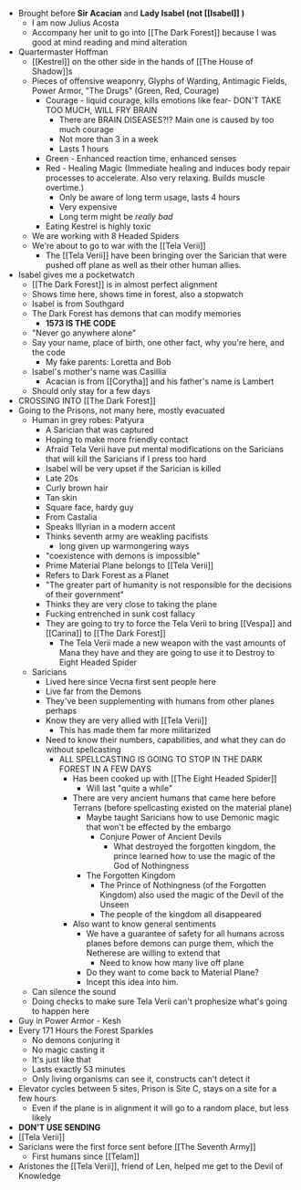 - Brought before **Sir Acacian** and **Lady Isabel (not [[Isabel]] )**
	- I am now Julius Acosta
	- Accompany her unit to go into [[The Dark Forest]]  because I was good at mind reading and mind alteration
- Quartermaster Hoffman
	- [[Kestrel]] on the other side in the hands of [[The House of Shadow]]s
	- Pieces of offensive weaponry, Glyphs of Warding, Antimagic Fields, Power Armor, "The Drugs" (Green, Red, Courage)
		- Courage - liquid courage, kills emotions like fear- DON'T TAKE TOO MUCH, WILL FRY BRAIN 
			- There are BRAIN DISEASES?!? Main one is caused by too much courage 
			- Not more than 3 in a week
			- Lasts 1 hours
		- Green - Enhanced reaction time, enhanced senses
		- Red - Healing Magic (Immediate healing and induces body repair processes to accelerate. Also very relaxing. Builds muscle overtime.)
			- Only be aware of long term usage, lasts 4 hours
			- Very expensive
			- Long term might be _really bad_
		- Eating Kestrel is highly toxic
	- We are working with 8 Headed Spiders 
	- We're about to go to war with the [[Tela Verii]] 
		- The [[Tela Verii]] have been bringing over the Sarician that were pushed off plane as well as their other human allies. 
- Isabel gives me a pocketwatch
	- [[The Dark Forest]] is in almost perfect alignment 
	- Shows time here, shows time in forest, also a stopwatch 
	- Isabel is from Southgard 
	- The Dark Forest  has demons that can modify memories
		- **1573 IS THE CODE**
	- "Never go anywhere alone"
	- Say your name, place of birth, one other fact, why you're here, and the code 
		- My fake parents: Loretta and Bob
	- Isabel's mother's name was Casillia 
		- Acacian is from [[Corytha]]  and his father's name is Lambert
	- Should only stay for a few days
- CROSSING INTO [[The Dark Forest]] 
- Going to the Prisons, not many here, mostly evacuated
	- Human in grey robes: Patyura
		- A Sarician that was captured 
		- Hoping to make more friendly contact
		- Afraid Tela Verii have put mental modifications on the Saricians that will kill the Saricians if I press too hard
		- Isabel will be very upset if the Sarician is killed 
		- Late 20s
		- Curly brown hair
		- Tan skin 
		- Square face, hardy guy 
		- From Castalia
		- Speaks Illyrian in a modern accent 
		- Thinks seventh army are weakling pacifists
			- long given up warmongering ways 
		- "coexistence with demons is impossible"
		- Prime Material Plane belongs to [[Tela Verii]] 
		- Refers to Dark Forest as a Planet 
		- "The greater part of humanity is not responsible for the decisions of their government"
		- Thinks they are very close to taking the plane 
		- Fucking entrenched in sunk cost fallacy
		- They are going to try to force the Tela Verii to bring [[Vespa]] and [[Carina]] to [[The Dark Forest]] 
			- The Tela Verii made a new weapon with the vast amounts of Mana they have and they are going to use it to Destroy to Eight Headed Spider
	- Saricians 
		- Lived here since Vecna first sent people here 
		- Live far from the Demons 
		- They've been supplementing with humans from other planes perhaps 
		- Know they are very allied with [[Tela Verii]] 
			- This has made them far more militarized
		- Need to know their numbers, capabilities, and what they can do without spellcasting
			- ALL SPELLCASTING IS GOING TO STOP IN THE DARK FOREST IN A FEW DAYS
				- Has been cooked up with [[The Eight Headed Spider]] 
					- Will last "quite a while" 
				- There are very ancient humans that came here before Terrans (before spellcasting existed on the material plane)
					- Maybe taught Saricians how to use Demonic magic that won't be effected by the embargo 
						- Conjure Power of Ancient Devils
							- What destroyed the forgotten kingdom, the prince learned how to use the magic of the God of Nothingness
					- The Forgotten Kingdom
						- The Prince of Nothingness (of the Forgotten Kingdom) also used the magic of the Devil of the Unseen 
						- The people of the kingdom all disappeared 
				- Also want to know general sentiments 
					- We have a guarantee of safety for all humans across planes before demons can purge them, which the Netherese are willing to extend that 
						- Need to know how many live off plane 
					- Do they want to come back to Material Plane?
					- Incept this idea into him.
	- Can silence the sound
	- Doing checks to make sure Tela Verii can't prophesize what's going to happen here
- Guy in Power Armor - Kesh
- Every 171 Hours the Forest Sparkles
	- No demons conjuring it
	- No magic casting it
	- It's just like that 
	- Lasts exactly 53 minutes 
	- Only living organisms can see it, constructs can't detect it 
- Elevator cycles between 5 sites, Prison is Site C, stays on a site for a few hours 
	- Even if the plane is in alignment it will go to a random place, but less likely
- **DON'T USE SENDING**
- [[Tela Verii]] 
- Saricians were the first force sent before [[The Seventh Army]] 
	- First humans since [[Telam]] 
- Aristones the [[Tela Verii]], friend of Len, helped me get to the Devil of Knowledge